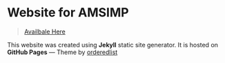 # Website for AMSIMP

> [Availbale Here](https://amsimp.github.io)

This website was created using **Jekyll** static site generator. It is hosted on **GitHub Pages** — Theme by [orderedlist](https://github.com/orderedlist)

